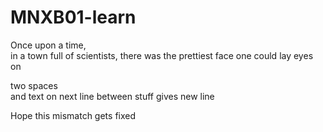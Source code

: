 # MNXB01-learn

Once upon a time,  
in a town full of scientists,
there was the prettiest face one could lay eyes on


two spaces  
and text on next line between stuff
gives new line

Hope this mismatch gets fixed
